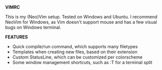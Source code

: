 **VIMRC**

This is my (Neo)Vim setup. Tested on Windows and Ubuntu.
I recommend NeoVim for Windows, as Vim doesn't support mouse and has a few visual bugs on Windows terminal.

**FEATURES**
- Quick compile/run command, which supports many filetypes
- Templates when creating new files, based on their extension
- Custom StatusLine, which can be customized per colorscheme
- Some window management shortcuts, such as :T for a terminal split

